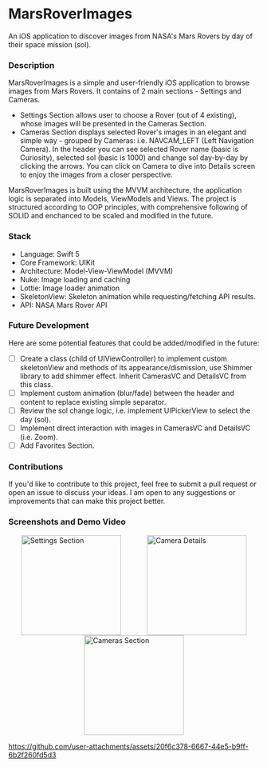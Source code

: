 # MarsRoverImages
An iOS application to discover images from NASA's Mars Rovers by day of their space mission (sol).

### Description
MarsRoverImages is a simple and user-friendly iOS application to browse images from Mars Rovers.
It contains of 2 main sections - Settings and Cameras.
- Settings Section allows user to choose a Rover (out of 4 existing), whose images will be presented in the Cameras Section.
- Cameras Section displays selected Rover's images in an elegant and simple way - grouped by Cameras: i.e. NAVCAM_LEFT (Left Navigation Camera). In the header you can see selected Rover name (basic is Curiosity), selected sol (basic is 1000) and change sol day-by-day by clicking the arrows. You can click on Camera to dive into Details screen to enjoy the images from a closer perspective.

MarsRoverImages is built using the MVVM architecture, the application logic is separated into Models, ViewModels and Views. The project is structured according to OOP principles, with comprehensive following of SOLID and enchanced to be scaled and modified in the future.

### Stack
- Language: Swift 5
- Core Framework: UIKit
- Architecture: Model-View-ViewModel (MVVM)
- Nuke: Image loading and caching
- Lottie: Image loader animation
- SkeletonView: Skeleton animation while requesting/fetching API results.
- API: NASA Mars Rover API

### Future Development

Here are some potential features that could be added/modified in the future:

- [ ] Create a class (child of UIViewController) to implement custom skeletonView and methods of its appearance/dismission, use Shimmer library to add shimmer effect. Inherit CamerasVC and DetailsVC from this class.
- [ ] Implement custom animation (blur/fade) between the header and content to replace existing simple separator.
- [ ] Review the sol change logic, i.e. implement UIPickerView to select the day (sol).
- [ ] Implement direct interaction with images in CamerasVC and DetailsVC (i.e. Zoom).
- [ ] Add Favorites Section.

### Contributions

If you'd like to contribute to this project, feel free to submit a pull request or open an issue to discuss your ideas. I am open to any suggestions or improvements that can make this project better.

### Screenshots and Demo Video

<div style="display: flex; justify-content: space-around; flex-wrap: wrap;">
    <img src="https://github.com/user-attachments/assets/1c724e53-98f4-4418-b5e4-706add291320" alt="Settings Section" width="200"/>
    <img src="https://github.com/user-attachments/assets/75759974-adff-439e-9a7b-eb67055c5b3b" alt="Camera Details" width="200"/>
    <img src="https://github.com/user-attachments/assets/9b855dfa-bb1e-43cb-b9c5-183b8b8f601c" alt="Cameras Section" width="200"/>
</div>

https://github.com/user-attachments/assets/20f6c378-6667-44e5-b9ff-6b2f260fd5d3

